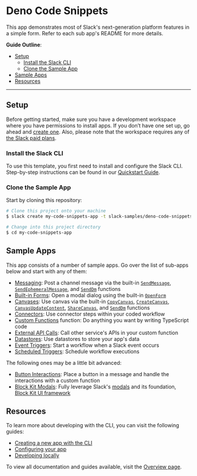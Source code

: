 # Deno Code Snippets

This app demonstrates most of Slack's next-generation platform features in a
simple form. Refer to each sub app's README for more details.

**Guide Outline**:

- [Setup](#setup)
  - [Install the Slack CLI](#install-the-slack-cli)
  - [Clone the Sample App](#clone-the-sample-app)
- [Sample Apps](#sample-apps)
- [Resources](#resources)

---

## Setup

Before getting started, make sure you have a development workspace where you
have permissions to install apps. If you don’t have one set up, go ahead and
[create one](https://slack.com/create). Also, please note that the workspace
requires any of [the Slack paid plans](https://slack.com/pricing).

### Install the Slack CLI

To use this template, you first need to install and configure the Slack CLI.
Step-by-step instructions can be found in our
[Quickstart Guide](https://api.slack.com/future/quickstart).

### Clone the Sample App

Start by cloning this repository:

```zsh
# Clone this project onto your machine
$ slack create my-code-snippets-app -t slack-samples/deno-code-snippets

# Change into this project directory
$ cd my-code-snippets-app
```

## Sample Apps

This app consists of a number of sample apps. Go over the list of sub-apps below
and start with any of them:

- [Messaging](./Messaging/): Post a channel message via the built-in
  [`SendMessage`](https://api.slack.com/future/functions#send-message),
  [`SendEphemeralMessage`](https://api.slack.com/future/functions#send-ephemeral-message),
  and [`SendDm`](https://api.slack.com/future/functions#send-direct-message)
  functions
- [Built-in Forms](./Built-in_Forms/): Open a modal dialog using the built-in
  [`OpenForm`](https://api.slack.com/future/functions#open-a-form)
- [Canvases](./Canvases/): Use canvas via the built-in
  [`CopyCanvas`](https://api.slack.com/reference/functions/canvas_copy),
  [`CreateCanvas`](https://api.slack.com/reference/functions/canvas_create),
  [`CanvasUpdateContent`](https://api.slack.com/reference/functions/canvas_update_content),
  [`ShareCanvas`](https://api.slack.com/reference/functions/share_canvas),
  and [`SendDm`](https://api.slack.com/future/functions#send-direct-message)
  functions
- [Connectors](./Connectors/): Use connector steps within your coded workflow
- [Custom Functions](./Custom_Functions/) function: Do anything you want by
  writing TypeScript code
- [External API Calls](./External_API_Calls/): Call other service's APIs in your
  custom function
- [Datastores](./Datastores/): Use datastores to store your app's data
- [Event Triggers](./Event_Triggers/): Start a workflow when a Slack event
  occurs
- [Scheduled Triggers](./Scheduled_Triggers/): Schedule workflow executions

The following ones may be a little bit advanced:

- [Button Interactions](./Button_Interactions/): Place a button in a message and
  handle the interactions with a custom function
- [Block Kit Modals](./Block_Kit_Modals/): Fully leverage Slack's
  [modals](https://api.slack.com/surfaces/modals/using) and its foundation,
  [Block Kit UI framework](https://api.slack.com/block-kit)

## Resources

To learn more about developing with the CLI, you can visit the following guides:

- [Creating a new app with the CLI](https://api.slack.com/future/create)
- [Configuring your app](https://api.slack.com/future/manifest)
- [Developing locally](https://api.slack.com/future/run)

To view all documentation and guides available, visit the
[Overview page](https://api.slack.com/future/overview).
